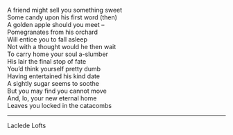 A friend might sell you something sweet\
Some candy upon his first word (then)\
A golden apple should you meet –\
Pomegranates from his orchard\
Will entice you to fall asleep\
Not with a thought would he then wait\
To carry home your soul a-slumber\
His lair the final stop of fate\
You’d think yourself pretty dumb\
Having entertained his kind date\
A sightly sugar seems to soothe\
But you may find you cannot move\
And, lo, your new eternal home\
Leaves you locked in the catacombs

-----

Laclede Lofts